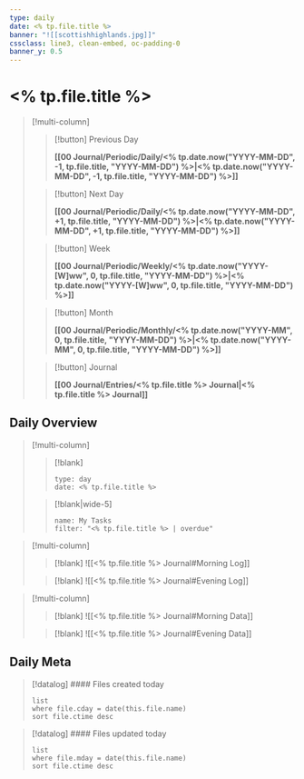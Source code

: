 ```yaml
---
type: daily
date: <% tp.file.title %>
banner: "![[scottishhighlands.jpg]]"
cssclass: line3, clean-embed, oc-padding-0
banner_y: 0.5
---
```

# <% tp.file.title %>

> [!multi-column]
>> [!button]
>> Previous Day
>> 
>> **[[00 Journal/Periodic/Daily/<% tp.date.now("YYYY-MM-DD", -1, tp.file.title, "YYYY-MM-DD") %>|<% tp.date.now("YYYY-MM-DD", -1, tp.file.title, "YYYY-MM-DD") %>]]**
>
>> [!button]
>> Next Day
>> 
>> **[[00 Journal/Periodic/Daily/<% tp.date.now("YYYY-MM-DD", +1, tp.file.title, "YYYY-MM-DD") %>|<% tp.date.now("YYYY-MM-DD", +1, tp.file.title, "YYYY-MM-DD") %>]]**
>
>> [!button]
>> Week
>> 
>> **[[00 Journal/Periodic/Weekly/<% tp.date.now("YYYY-[W]ww", 0, tp.file.title, "YYYY-MM-DD") %>|<% tp.date.now("YYYY-[W]ww", 0, tp.file.title, "YYYY-MM-DD") %>]]**
>
>> [!button]
>> Month
>> 
>> **[[00 Journal/Periodic/Monthly/<% tp.date.now("YYYY-MM", 0, tp.file.title, "YYYY-MM-DD") %>|<% tp.date.now("YYYY-MM", 0, tp.file.title, "YYYY-MM-DD") %>]]**
>
>> [!button]
>> Journal
>> 
>> **[[00 Journal/Entries/<% tp.file.title %> Journal|<% tp.file.title %> Journal]]** 

## Daily Overview

> [!multi-column]
>> [!blank] 
>> ```gEvent
>> type: day
>> date: <% tp.file.title %>
>> ```
>
>> [!blank|wide-5]
>> ```todoist
>> name: My Tasks 
>> filter: "<% tp.file.title %> | overdue"  
>> ``` 

> [!multi-column]
>> [!blank]
>> ![[<% tp.file.title %> Journal#Morning Log]]
>
>> [!blank]
>> ![[<% tp.file.title %> Journal#Evening Log]]

> [!multi-column]
>> [!blank]
>> ![[<% tp.file.title %> Journal#Morning Data]]
>
>> [!blank]
>> ![[<% tp.file.title %> Journal#Evening Data]]

## Daily Meta

> [!datalog] #### Files created today
> ```dataview
> list
> where file.cday = date(this.file.name)
> sort file.ctime desc
> ```

> [!datalog] #### Files updated today
> ```dataview
> list
> where file.mday = date(this.file.name)
> sort file.ctime desc
> ```





